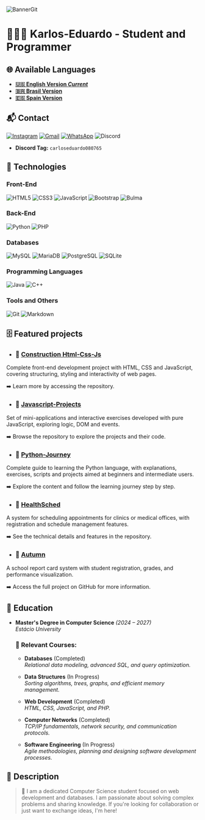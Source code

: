 ![BannerGit](https://github.com/user-attachments/assets/5197ae50-5466-4bbe-8de3-71718a15c593)

# 🧑🏼‍💻 Karlos-Eduardo - Student and Programmer

## 🌐 Available Languages

- **[🇺🇸 English Version *Current*](https://github.com/Karlos-Eduardo-Mrqs/Karlos-Eduardo-Mrqs/blob/main/README.md)**
- **[🇧🇷 Brasil Version](https://github.com/Karlos-Eduardo-Mrqs/Karlos-Eduardo-Mrqs/blob/main/README-BR.md)**
- **[🇪🇸 Spain Version](https://github.com/Karlos-Eduardo-Mrqs/Karlos-Eduardo-Mrqs/blob/main/README-ES.md)**

## 📬 Contact 
[![Instagram](https://img.shields.io/badge/Instagram-E4405F?style=for-the-badge&logo=instagram&logoColor=white)](https://www.instagram.com/karlosmrqsdev/)
[![Gmail](https://img.shields.io/badge/Gmail-D14836?style=for-the-badge&logo=gmail&logoColor=white)](mailto:cadumcarlos@gmail.com)
[![WhatsApp](https://img.shields.io/badge/WhatsApp-25D366?style=for-the-badge&logo=whatsapp&logoColor=white)](https://wa.me/5521979667744)
![Discord](https://img.shields.io/badge/Discord-7289DA?style=for-the-badge&logo=discord&logoColor=white)
- **Discord Tag:** `carloseduardo080765`

## 📱 Technologies

### Front-End
![HTML5](https://img.shields.io/badge/HTML5-E34F26?style=for-the-badge&logo=html5&logoColor=white) ![CSS3](https://img.shields.io/badge/CSS3-1572B6?style=for-the-badge&logo=css3&logoColor=white)  ![JavaScript](https://img.shields.io/badge/JavaScript-323330?style=for-the-badge&logo=javascript&logoColor=F7DF1E)  ![Bootstrap](https://img.shields.io/badge/Bootstrap-563D7C?style=for-the-badge&logo=bootstrap&logoColor=white) ![Bulma](https://img.shields.io/badge/bulma-00D0B1?style=for-the-badge&logo=bulma&logoColor=white)

### Back-End
![Python](https://img.shields.io/badge/Python-3776AB?style=for-the-badge&logo=python&logoColor=white) ![PHP](https://img.shields.io/badge/PHP-777BB4?style=for-the-badge&logo=php&logoColor=white)  

### Databases
![MySQL](https://img.shields.io/badge/MySQL-005C84?style=for-the-badge&logo=mysql&logoColor=white)  ![MariaDB](https://img.shields.io/badge/MariaDB-003545?style=for-the-badge&logo=mariadb&logoColor=white) ![PostgreSQL](https://img.shields.io/badge/PostgreSQL-316192?style=for-the-badge&logo=postgresql&logoColor=white) ![SQLite](https://img.shields.io/badge/sqlite-%2307405e.svg?style=for-the-badge&logo=sqlite&logoColor=white)  

### Programming Languages
![Java](https://img.shields.io/badge/Java-ED8B00?style=for-the-badge&logo=openjdk&logoColor=white) ![C++](https://img.shields.io/badge/C%2B%2B-00599C?style=for-the-badge&logo=c%2B%2B&logoColor=white)  

### Tools and Others
![Git](https://img.shields.io/badge/Git-F05032?style=for-the-badge&logo=git&logoColor=white) ![Markdown](https://img.shields.io/badge/Markdown-000000?style=for-the-badge&logo=markdown&logoColor=white)

## 🗄️ Featured projects

- ### 📁 [Construction Html-Css-Js](https://github.com/Karlos-Eduardo-Mrqs/Construction-Html-Css-Javascript)

Complete front-end development project with HTML, CSS and JavaScript, covering structuring, styling and interactivity of web pages.

➡️ Learn more by accessing the repository.

- ### 💼 [Javascript-Projects](https://github.com/Karlos-Eduardo-Mrqs/Javascript-Projects)

Set of mini-applications and interactive exercises developed with pure JavaScript, exploring logic, DOM and events.

➡️ Browse the repository to explore the projects and their code.

- ### 🐍 [Python-Journey](https://github.com/Karlos-Eduardo-Mrqs/Python-Journey)

Complete guide to learning the Python language, with explanations, exercises, scripts and projects aimed at beginners and intermediate users.

➡️ Explore the content and follow the learning journey step by step.

- ### 🥼 [HealthSched](https://github.com/Karlos-Eduardo-Mrqs/Scheduling_Project-HealthSched)

A system for scheduling appointments for clinics or medical offices, with registration and schedule management features.

➡️ See the technical details and features in the repository.

- ### 🏫 [Autumn](https://github.com/Karlos-Eduardo-Mrqs/Bulletin_Project)

A school report card system with student registration, grades, and performance visualization.

➡️ Access the full project on GitHub for more information.

## 📘 Education
- **Master's Degree in Computer Science** *(2024 – 2027)*  
  _Estácio University_    

  ### 🎒 Relevant Courses:
  
  - **Databases** (Completed)  
    _Relational data modeling, advanced SQL, and query optimization._  

  - **Data Structures** (In Progress)  
    _Sorting algorithms, trees, graphs, and efficient memory management._  

  - **Web Development** (Completed)  
    _HTML, CSS, JavaScript, and PHP._  

  - **Computer Networks** (Completed)  
    _TCP/IP fundamentals, network security, and communication protocols._  

  - **Software Engineering** (In Progress)  
    _Agile methodologies, planning and designing software development processes._

## 📝 Description 
> 🚀 I am a dedicated Computer Science student focused on web development and databases. I am passionate about solving complex problems and sharing knowledge. If you're looking for collaboration or just want to exchange ideas, I'm here!

